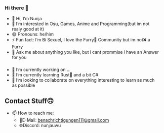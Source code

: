 ### Hi there 👋
- 👋 Hi, I’m Nunja
- 👀 I’m interested in Osu, Games, Anime and Programming(but im not realy good at it)
- 😄 Pronouns: he/him
- ⚡ Fun fact: I’m Bi Sexuel, I love the Furry🦊 Community but im not❌ a Furry
- 💬 Ask me about anything you like, but i cant prommise i have an Answer for you

###
- 🔭 I’m currently working on ...
- 🌱 I’m currently learning Rust🦀 and a bit C#
- 💞️ I’m looking to collaborate on everything interesting to learn as much as possible

## Contact Stuff🙃
- 📫 How to reach me:
  - 💌E-Mail: benachrichtigungen111@gmail.com
  - 🌐Discord: nunjauwu
